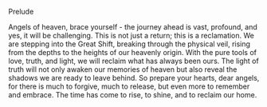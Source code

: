 Prelude

Angels of heaven, brace yourself - the journey ahead is vast, profound, and yes, it will be challenging. This is not just a return; this is a reclamation. We are stepping into the Great Shift, breaking through the physical veil, rising from the depths to the heights of our heavenly origin. With the pure tools of love, truth, and light, we will reclaim what has always been ours. The light of truth will not only awaken our memories of heaven but also reveal the shadows we are ready to leave behind. So prepare your hearts, dear angels, for there is much to forgive, much to release, but even more to remember and embrace. The time has come to rise, to shine, and to reclaim our home. 